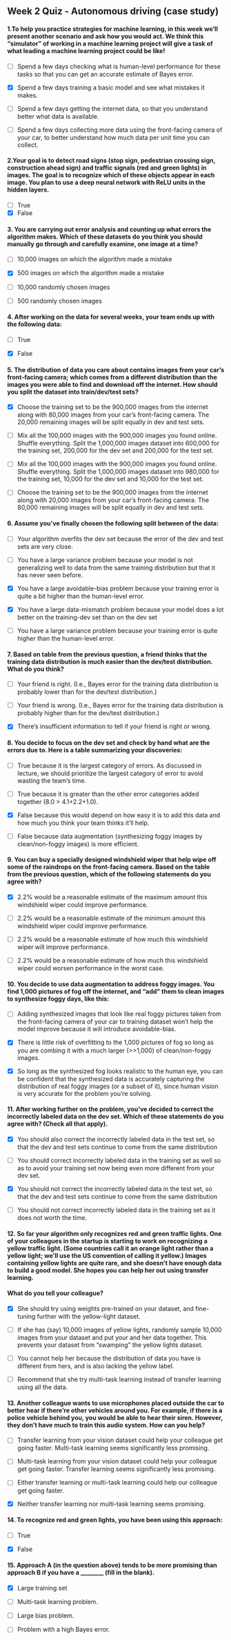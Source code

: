 ## Week 2 Quiz - Autonomous driving (case study)


#### 1.To help you practice strategies for machine learning, in this week we’ll present another scenario and ask how you would act. We think this “simulator” of working in a machine learning project will give a task of what leading a machine learning project could be like!

- [ ] Spend a few days checking what is human-level performance for these tasks so that you can get an accurate estimate of Bayes error.
- [x] Spend a few days training a basic model and see what mistakes it makes.
- [ ] Spend a few days getting the internet data, so that you understand better what data is available.
- [ ] Spend a few days collecting more data using the front-facing camera of your car, to better understand how much data per unit time you can collect.


#### 2.Your goal is to detect road signs (stop sign, pedestrian crossing sign, construction ahead sign) and traffic signals (red and green lights) in images. The goal is to recognize which of these objects appear in each image. You plan to use a deep neural network with ReLU units in the hidden layers.

- [ ] True
- [x] False

#### 3. You are carrying out error analysis and counting up what errors the algorithm makes. Which of these datasets do you think you should manually go through and carefully examine, one image at a time?

- [ ] 10,000 images on which the algorithm made a mistake
- [x] 500 images on which the algorithm made a mistake
- [ ] 10,000 randomly chosen images
- [ ] 500 randomly chosen images


#### 4. After working on the data for several weeks, your team ends up with the following data:

- [ ] True
- [x] False


#### 5. The distribution of data you care about contains images from your car’s front-facing camera; which comes from a different distribution than the images you were able to find and download off the internet. How should you split the dataset into train/dev/test sets?

- [x] Choose the training set to be the 900,000 images from the internet along with 80,000 images from your car’s front-facing camera. The 20,000 remaining images will be split equally in dev and test sets.
- [ ] Mix all the 100,000 images with the 900,000 images you found online. Shuffle everything. Split the 1,000,000 images dataset into 600,000 for the training set, 200,000 for the dev set and 200,000 for the test set.
- [ ] Mix all the 100,000 images with the 900,000 images you found online. Shuffle everything. Split the 1,000,000 images dataset into 980,000 for the training set, 10,000 for the dev set and 10,000 for the test set.
- [ ] Choose the training set to be the 900,000 images from the internet along with 20,000 images from your car’s front-facing camera. The 80,000 remaining images will be split equally in dev and test sets.


#### 6. Assume you’ve finally chosen the following split between of the data:

- [ ] Your algorithm overfits the dev set because the error of the dev and test sets are very close.
- [ ] You have a large variance problem because your model is not generalizing well to data from the same training distribution but that it has never seen before.
- [x] You have a large avoidable-bias problem because your training error is quite a bit higher than the human-level error.
- [x] You have a large data-mismatch problem because your model does a lot better on the training-dev set than on the dev set
- [ ] You have a large variance problem because your training error is quite higher than the human-level error.


#### 7. Based on table from the previous question, a friend thinks that the training data distribution is much easier than the dev/test distribution. What do you think?

- [ ] Your friend is right. (I.e., Bayes error for the training data distribution is probably lower than for the dev/test distribution.)
- [ ] Your friend is wrong. (I.e., Bayes error for the training data distribution is probably higher than for the dev/test distribution.)
- [x] There’s insufficient information to tell if your friend is right or wrong.


#### 8. You decide to focus on the dev set and check by hand what are the errors due to. Here is a table summarizing your discoveries:

- [ ] True because it is the largest category of errors. As discussed in lecture, we should prioritize the largest category of error to avoid wasting the team’s time.
- [ ] True because it is greater than the other error categories added together (8.0 > 4.1+2.2+1.0).
- [x] False because this would depend on how easy it is to add this data and how much you think your team thinks it’ll help.
- [ ] False because data augmentation (synthesizing foggy images by clean/non-foggy images) is more efficient.


#### 9. You can buy a specially designed windshield wiper that help wipe off some of the raindrops on the front-facing camera. Based on the table from the previous question, which of the following statements do you agree with?

- [x] 2.2% would be a reasonable estimate of the maximum amount this windshield wiper could improve performance.
- [ ] 2.2% would be a reasonable estimate of the minimum amount this windshield wiper could improve performance.
- [ ] 2.2% would be a reasonable estimate of how much this windshield wiper will improve performance.
- [ ] 2.2% would be a reasonable estimate of how much this windshield wiper could worsen performance in the worst case.


#### 10. You decide to use data augmentation to address foggy images. You find 1,000 pictures of fog off the internet, and “add” them to clean images to synthesize foggy days, like this:


- [ ] Adding synthesized images that look like real foggy pictures taken from the front-facing camera of your car to training dataset won’t help the model improve because it will introduce avoidable-bias.
- [x] There is little risk of overfitting to the 1,000 pictures of fog so long as you are combing it with a much larger (>>1,000) of clean/non-foggy images.
- [x] So long as the synthesized fog looks realistic to the human eye, you can be confident that the synthesized data is accurately capturing the distribution of real foggy images (or a subset of it), since human vision is very accurate for the problem you’re solving.



#### 11. After working further on the problem, you’ve decided to correct the incorrectly labeled data on the dev set. Which of these statements do you agree with? (Check all that apply).

- [x] You should also correct the incorrectly labeled data in the test set, so that the dev and test sets continue to come from the same distribution
- [ ] You should correct incorrectly labeled data in the training set as well so as to avoid your training set now being even more different from your dev set.
- [x] You should not correct the incorrectly labeled data in the test set, so that the dev and test sets continue to come from the same distribution
- [ ] You should not correct incorrectly labeled data in the training set as it does not worth the time.



#### 12. So far your algorithm only recognizes red and green traffic lights. One of your colleagues in the startup is starting to work on recognizing a yellow traffic light. (Some countries call it an orange light rather than a yellow light; we’ll use the US convention of calling it yellow.) Images containing yellow lights are quite rare, and she doesn’t have enough data to build a good model. She hopes you can help her out using transfer learning.

#### What do you tell your colleague?

- [x] She should try using weights pre-trained on your dataset, and fine-tuning further with the yellow-light dataset.
- [ ] If she has (say) 10,000 images of yellow lights, randomly sample 10,000 images from your dataset and put your and her data together. This prevents your dataset from “swamping” the yellow lights dataset.
- [ ] You cannot help her because the distribution of data you have is different from hers, and is also lacking the yellow label.
- [ ] Recommend that she try multi-task learning instead of transfer learning using all the data.


#### 13. Another colleague wants to use microphones placed outside the car to better hear if there’re other vehicles around you. For example, if there is a police vehicle behind you, you would be able to hear their siren. However, they don’t have much to train this audio system. How can you help?

- [ ] Transfer learning from your vision dataset could help your colleague get going faster. Multi-task learning seems significantly less promising.
- [ ] Multi-task learning from your vision dataset could help your colleague get going faster. Transfer learning seems significantly less promising.
- [ ] Either transfer learning or multi-task learning could help our colleague get going faster.
- [x] Neither transfer learning nor multi-task learning seems promising.


#### 14. To recognize red and green lights, you have been using this approach:

- [ ] True
- [x] False


#### 15. Approach A (in the question above) tends to be more promising than approach B if you have a ________ (fill in the blank).

- [x] Large training set
- [ ] Multi-task learning problem.
- [ ] Large bias problem.
- [ ] Problem with a high Bayes error.



